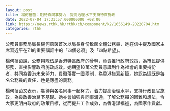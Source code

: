 ```yaml
---
layout: post
title: 楊何蓓茵：期待與同事努力　提高治理水平支持特首施政
date: 2022-07-04 17:31:57.000000000 +08:00
link: https://news.rthk.hk/rthk/ch/component/k2/1656149-20220704.htm
categories: rthk
---
```


公務員事務局局長楊何蓓茵首次以局長身份致函全體公務員，她在信中提及國家主席習近平在7.1的重要講話中的「四個必須」及「四點希望」。

楊何蓓茵說，公務員隊伍是香港特區政府的骨幹，負責推行政府政策，為市民提供服務，直接影響政府施政成效。她期望18萬公務員意識到作為社會的重要持份者，共同為香港未來努力，貫徹落實一國兩制，為香港譜寫新篇。她認為這既是每名公務員的責任，也是應盡的義務。

楊何蓓茵又表示，期待與各名同事一起努力，着力提高治理水平，支持行政長官施政，為良政善治奠下基礎。她亦會加強與同事溝通，了解公務員的困難和想法，令大家更明白政府的政策目標，從而提升工作成效，為香港謀福祉，為國家作貢獻。
